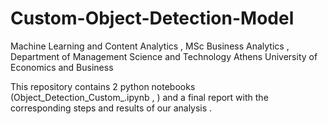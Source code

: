 # Custom-Object-Detection-Model
Machine Learning and Content Analytics , MSc Business Analytics , Department of Management Science and Technology Athens University of Economics and Business

This repository contains 2 python notebooks (Object_Detection_Custom_.ipynb , ) and a final report with the corresponding steps and results of our analysis .  
